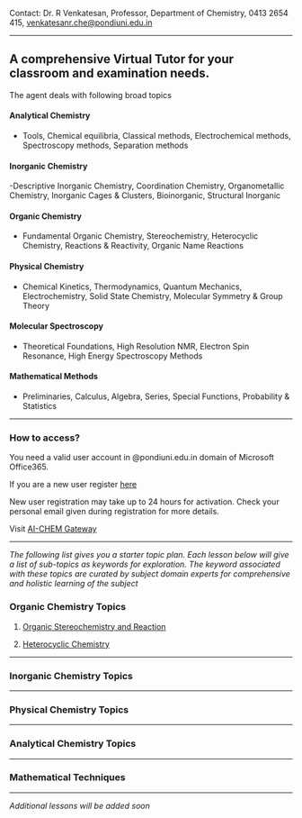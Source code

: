 

Contact: Dr. R Venkatesan, Professor, Department of Chemistry, 0413 2654 415, venkatesanr.che@pondiuni.edu.in

---

## A comprehensive Virtual Tutor for your classroom and examination needs.

The agent deals with following broad topics

#### Analytical Chemistry

- Tools, Chemical equilibria, Classical methods, Electrochemical methods, Spectroscopy methods, Separation methods

#### Inorganic Chemistry

-Descriptive Inorganic Chemistry, Coordination Chemistry, Organometallic Chemistry, Inorganic Cages & Clusters, Bioinorganic, Structural Inorganic

#### Organic Chemistry

- Fundamental Organic Chemistry, Stereochemistry, Heterocyclic Chemistry, Reactions & Reactivity, Organic Name Reactions

#### Physical Chemistry

- Chemical Kinetics, Thermodynamics, Quantum Mechanics, Electrochemistry, Solid State Chemistry, Molecular Symmetry & Group Theory

#### Molecular Spectroscopy

- Theoretical Foundations, High Resolution NMR, Electron Spin Resonance, High Energy Spectroscopy Methods

#### Mathematical Methods

- Preliminaries, Calculus, Algebra, Series, Special Functions, Probability & Statistics

---

### How to access?

You need a valid user account in @pondiuni.edu.in domain of Microsoft Office365. 


If you are a new user register [here](https://forms.office.com/Pages/ResponsePage.aspx?id=wZi2uHH050SxxnOsXy1afDXjvDrgEftOmONIHi_rLm9UOE5RTlVRTlhFODk0N1o5MFNZSFpOS0pSTC4u)

New user registration may take up to 24 hours for activation. Check your personal email given during registration for more details.


Visit [AI-CHEM Gateway](https://copilotstudio.microsoft.com/environments/1787393d-81d5-e77f-923f-1d3413f920d1/bots/cr2f7_chemistryExamGuidance/webchat?__version__=2)

---


*The following list gives you a starter topic plan. Each lesson below will give a list of sub-topics as keywords for exploration. The keyword associated with these topics are curated by subject domain experts for comprehensive and holistic learning of the subject*

### Organic Chemistry Topics

1. [Organic Stereochemistry and Reaction](lesson1)

2. [Heterocyclic Chemistry](lesson2)

---

### Inorganic Chemistry Topics

---

### Physical Chemistry Topics

---

### Analytical Chemistry Topics

---

### Mathematical Techniques

---

*Additional lessons will be added soon*
